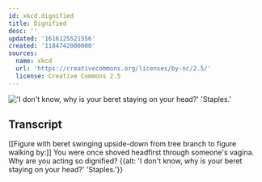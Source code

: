 ```yaml
---
id: xkcd.dignified
title: Dignified
desc: ''
updated: '1616125521556'
created: '1184742000000'
sources:
  name: xkcd
  url: 'https://creativecommons.org/licenses/by-nc/2.5/'
  license: Creative Commons 2.5
---
```

!['I don't know, why is your beret staying on your head?' 'Staples.'](https://imgs.xkcd.com/comics/dignified.png)

## Transcript
[[Figure with beret swinging upside-down from tree branch to figure walking by:]]
You were once shoved headfirst through someone's vagina.  Why are you acting so dignified?
{{alt: 'I don't know, why is your beret staying on your head?' 'Staples.'}}

